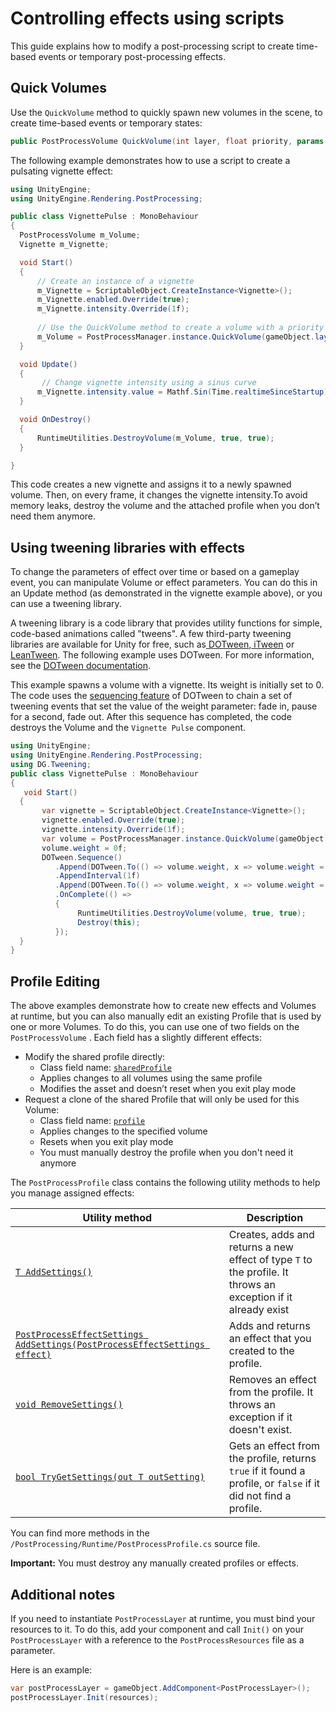 # Controlling effects using scripts

This guide explains how to modify a post-processing script to create time-based events or temporary post-processing effects.

## Quick Volumes

Use the `QuickVolume` method to quickly spawn new volumes in the scene, to create time-based events or temporary states:

```csharp
public PostProcessVolume QuickVolume(int layer, float priority, params PostProcessEffectSettings[] settings)
```
The following example demonstrates how to use a script to create a pulsating vignette effect:

```csharp
using UnityEngine;
using UnityEngine.Rendering.PostProcessing;

public class VignettePulse : MonoBehaviour
{
  PostProcessVolume m_Volume;
  Vignette m_Vignette;

  void Start()
  {
      // Create an instance of a vignette
      m_Vignette = ScriptableObject.CreateInstance<Vignette>();
      m_Vignette.enabled.Override(true);
      m_Vignette.intensity.Override(1f);
      
      // Use the QuickVolume method to create a volume with a priority of 100, and assign the vignette to this volume
      m_Volume = PostProcessManager.instance.QuickVolume(gameObject.layer, 100f, m_Vignette);
  }

  void Update()
  {
       // Change vignette intensity using a sinus curve
      m_Vignette.intensity.value = Mathf.Sin(Time.realtimeSinceStartup);
  }

  void OnDestroy()
  {
      RuntimeUtilities.DestroyVolume(m_Volume, true, true);
  }

}
```

This code creates a new vignette and assigns it to a newly spawned volume. Then, on every frame, it changes the vignette intensity.To avoid memory leaks, destroy the volume and the attached profile when you don’t need them anymore.

## Using tweening libraries with effects

To change the parameters of effect over time or based on a gameplay event, you can manipulate Volume or effect parameters. You can do this in an Update method (as demonstrated in the vignette example above), or you can use a tweening library.

A tweening library is a code library that provides utility functions for simple, code-based animations called "tweens". A few third-party tweening libraries are available for Unity for free, such as[ DOTween](http://dotween.demigiant.com/),[ iTween](http://www.pixelplacement.com/itween/index.php) or[ LeanTween](https://github.com/dentedpixel/LeanTween). The following example uses DOTween. For more information, see the [DOTween documentation](http://dotween.demigiant.com/documentation.php).

This example spawns a volume with a vignette. Its weight is initially set to 0. The code uses the [sequencing feature](http://dotween.demigiant.com/documentation.php#creatingSequence) of DOTween to chain a set of tweening events that set the value of the weight parameter: fade in, pause for a second, fade out. After this sequence has completed, the code destroys the Volume and the `Vignette Pulse` component.

```csharp
using UnityEngine;
using UnityEngine.Rendering.PostProcessing;
using DG.Tweening;
public class VignettePulse : MonoBehaviour
{
   void Start()
  {
       var vignette = ScriptableObject.CreateInstance<Vignette>();
       vignette.enabled.Override(true);
       vignette.intensity.Override(1f);
       var volume = PostProcessManager.instance.QuickVolume(gameObject.layer, 100f, vignette);
       volume.weight = 0f;
       DOTween.Sequence()
          .Append(DOTween.To(() => volume.weight, x => volume.weight = x, 1f, 1f))
          .AppendInterval(1f)
          .Append(DOTween.To(() => volume.weight, x => volume.weight = x, 0f, 1f))
          .OnComplete(() =>
          {
               RuntimeUtilities.DestroyVolume(volume, true, true);
               Destroy(this);
          });
  }
}
```

## Profile Editing

The above examples demonstrate how to create new effects and Volumes at runtime, but you can also manually edit an existing Profile that is used by one or more Volumes. To do this, you can use one of two fields on the `PostProcessVolume` . Each field has a slightly different effects:

- Modify the shared profile directly:
  - Class field name: [`sharedProfile`](...api/UnityEngine.Rendering.PostProcessing.PostProcessVolume.html#UnityEngine_Rendering_PostProcessing_PostProcessVolume_sharedProfile.html)
  - Applies changes to all volumes using the same profile
  - Modifies the asset and doesn’t reset when you exit play mode
- Request a clone of the shared Profile that will only be used for this Volume:
  - Class field name: [`profile`](...api/UnityEngine.Rendering.PostProcessing.PostProcessVolume.html#UnityEngine_Rendering_PostProcessing_PostProcessVolume_profile.html)
  - Applies changes to the specified volume
  - Resets when you exit play mode
  - You must manually destroy the profile when you don't need it anymore

The `PostProcessProfile` class contains the following utility methods to help you manage assigned effects:

| Utility method                                               | **Description**                                              |
| ------------------------------------------------------------ | ------------------------------------------------------------ |
| [`T AddSettings()`](api/UnityEngine.Rendering.PostProcessing.PostProcessProfile.html#UnityEngine_Rendering_PostProcessing_PostProcessProfile_AddSettings__1) | Creates, adds and returns a new effect of type `T` to the profile. It throws an exception if it already exist |
| [`PostProcessEffectSettings AddSettings(PostProcessEffectSettings effect)`](api/UnityEngine.Rendering.PostProcessing.PostProcessProfile.html#UnityEngine_Rendering_PostProcessing_PostProcessProfile_AddSettings_UnityEngine_Rendering_PostProcessing_PostProcessEffectSettings_) | Adds and returns an effect that you created to the profile.  |
| [`void RemoveSettings()`](api/UnityEngine.Rendering.PostProcessing.PostProcessProfile.html#UnityEngine_Rendering_PostProcessing_PostProcessProfile_RemoveSettings__1) | Removes an effect from the profile. It throws an exception if it doesn't exist. |
| [`bool TryGetSettings(out T outSetting)`](...api/UnityEngine.Rendering.PostProcessing.PostProcessProfile.html#UnityEngine_Rendering_PostProcessing_PostProcessProfile_TryGetSettings__1___0__) | Gets an effect from the profile, returns `true` if it found a profile, or `false` if it did not find a profile. |

You can find more methods in the `/PostProcessing/Runtime/PostProcessProfile.cs` source file.

**Important:** You must destroy any manually created profiles or effects.

## Additional notes

If you need to instantiate `PostProcessLayer` at runtime, you must bind your resources to it. To do this, add your component and call `Init()` on your `PostProcessLayer` with a reference to the `PostProcessResources` file as a parameter.

Here is an example:

```csharp
var postProcessLayer = gameObject.AddComponent<PostProcessLayer>();
postProcessLayer.Init(resources);
```
